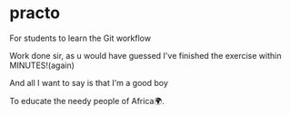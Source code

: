 # practo
For students to learn the Git workflow

Work done sir, as u would have guessed I've finished the exercise within MINUTES!(again)

And all I want to say is that I'm a good boy

To educate the needy people of Africa🌍.


